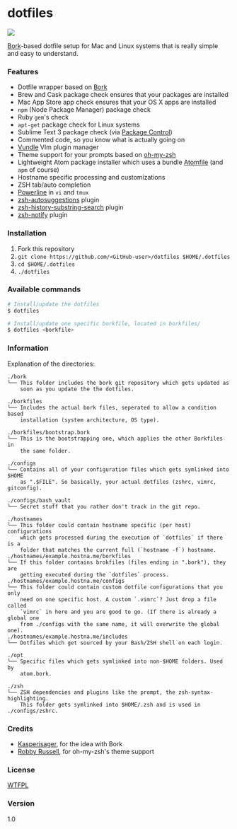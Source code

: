 dotfiles
========

![](http://up.frd.mn/J36C7.png)

[Bork](https://github.com/mattly/bork)-based dotfile setup for Mac and Linux systems that is really simple and easy to understand.

### Features

* Dotfile wrapper based on [Bork](https://github.com/mattly/bork)
* Brew and Cask package check ensures that your packages are installed
* Mac App Store app check ensures that your OS X apps are installed
* `npm` (Node Package Manager) package check
* Ruby `gem`'s check
* `apt-get` package check for Linux systems
* Sublime Text 3 package check (via [Package Control](packagecontrol.io))
* Commented code, so you know what is actually going on
* [Vundle](https://github.com/gmarik/Vundle.vim) VIm plugin manager
* Theme support for your prompts based on [oh-my-zsh](https://github.com/robbyrussell/oh-my-zsh/)
* Lightweight Atom package installer which uses a bundle [Atomfile](opt/Atomfile) (and `apm` of course)
* Hostname specific processing and customizations
* ZSH tab/auto completion
* [Powerline](https://github.com/Lokaltog/powerline) in `vi` and `tmux`
* [zsh-autosuggestions](https://github.com/tarruda/zsh-autosuggestions) plugin
* [zsh-history-substring-search](https://github.com/zsh-users/zsh-history-substring-search) plugin
* [zsh-notify](https://github.com/marzocchi/zsh-notify) plugin

### Installation

1. Fork this repository
2. `git clone https://github.com/<GitHub-user>/dotfiles $HOME/.dotfiles`
3. `cd $HOME/.dotfiles`
4. `./dotfiles`

### Available commands

```sh
# Install/update the dotfiles
$ dotfiles

# Install/update one specific borkfile, located in borkfiles/
$ dotfiles <borkfile>
```

### Information

Explanation of the directories:

```
./bork
└── This folder includes the bork git repository which gets updated as
    soon as you update the the dotfiles.

./borkfiles
└── Includes the actual bork files, seperated to allow a condition based
    installation (system architecture, OS type).

./borkfiles/bootstrap.bork
└── This is the bootstrapping one, which applies the other Borkfiles in
    the same folder.

./configs
└── Contains all of your configuration files which gets symlinked into $HOME
    as ".$FILE". So basically, your actual dotfiles (zshrc, vimrc, gitconfig).

./configs/bash_vault
└── Secret stuff that you rather don't track in the git repo.

./hostnames
└── This folder could contain hostname specific (per host) configurations
    which gets processed during the execution of `dotfiles` if there is a
    folder that matches the current full (`hostname -f`) hostname.
./hostnames/example.hostna.me/borkfiles
└── If this folder contains brokfiles (files ending in ".bork"), they are
    getting executed during the `dotfiles` process.
./hostnames/example.hostna.me/configs
└── This folder could contain custom dotfile configurations that you only
    need on one specific host. A custom `.vimrc`? Just drop a file called 
    `vimrc` in here and you are good to go. (If there is already a global one
    from ./configs with the same name, it will overwrite the global one).
./hostnames/example.hostna.me/includes
└── Dotfiles which get sourced by your Bash/ZSH shell on each login.

./opt
└── Specific files which gets symlinked into non-$HOME folders. Used by
    atom.bork.

./zsh
└── ZSH dependencies and plugins like the prompt, the zsh-syntax-highlighting.
    This folder gets symlinked into $HOME/.zsh and is used in ./configs/zshrc.
```

### Credits

* [Kasperisager](https://github.com/kasperisager), for the idea with Bork
* [Robby Russell](https://github.com/robbyrussell), for oh-my-zsh's theme support

### License

[WTFPL](LICENSE)

### Version

1.0
